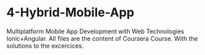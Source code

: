 # 4-Hybrid-Mobile-App
Multiplatform Mobile App Development with Web Technologies Ionic+Angular.
All files are the content of Coursera Course. With the solutions to the excercices.
